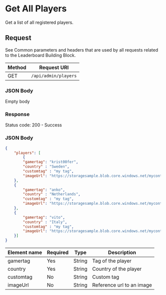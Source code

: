 # Get All Players

Get a list of all registered players.

## Request

See Common parameters and headers that are used by all requests related to the Leaderboard Building Block.

Method  | Request URI
------- | -----------
GET     | `/api/admin/players`

### JSON Body

Empty body

### Response

Status code: 200 - Success

### JSON Body

```json
{
    "players": [
        {
        "gamertag": "krist00fer",
        "country" : "Sweden",
        "customtag" : "my tag",
        "imageUrl": "https://storagesample.blob.core.windows.net/mycontainer/photos/kristofer.jpg"    
    },
    {
        "gamertag": "anko",
        "country" : "Netherlands",
        "customtag" : "my tag",
        "imageUrl": "https://storagesample.blob.core.windows.net/mycontainer/photos/kristofer.jpg"    
    },
    {
        "gamertag": "vito",
        "country" : "Italy",
        "customtag" : "my tag",
        "imageUrl": "https://storagesample.blob.core.windows.net/mycontainer/photos/kristofer.jpg"    
    }]
}
```

Element name        | Required  | Type       | Description
------------------- | --------- | ---------  | -----------
gamertag            | Yes       | String     | Tag of the player
country             | Yes       | String     | Country of the player
customtag           | No        | String     | Custom tag
imageUrl            | No        | String     | Reference url to an image
